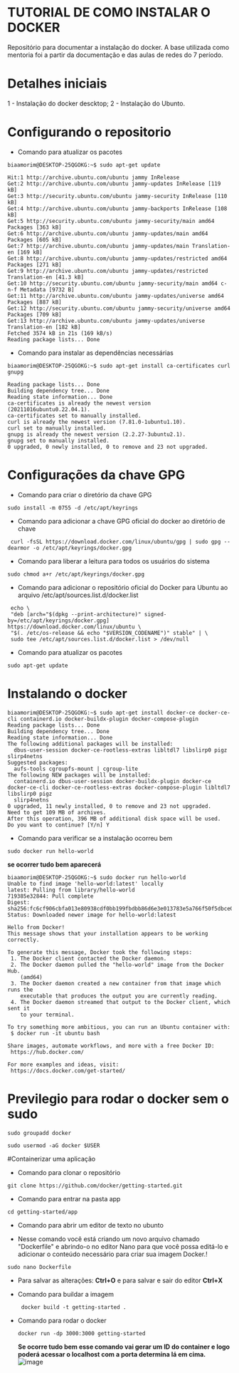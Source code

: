 # TUTORIAL DE COMO INSTALAR O DOCKER
Repositório para documentar a instalação do docker. A base utilizada como mentoria foi a partir da documentação e das aulas de redes do 7 período.

# Detalhes iniciais

1 - Instalação do docker descktop;
2 - Instalação do Ubunto.


# Configurando o repositorio

* Comando para atualizar os pacotes


```console 
biaamorim@DESKTOP-25QGOKG:~$ sudo apt-get update
```

``` console
Hit:1 http://archive.ubuntu.com/ubuntu jammy InRelease
Get:2 http://archive.ubuntu.com/ubuntu jammy-updates InRelease [119 kB]
Get:3 http://security.ubuntu.com/ubuntu jammy-security InRelease [110 kB]
Get:4 http://archive.ubuntu.com/ubuntu jammy-backports InRelease [108 kB]
Get:5 http://security.ubuntu.com/ubuntu jammy-security/main amd64 Packages [363 kB]
Get:6 http://archive.ubuntu.com/ubuntu jammy-updates/main amd64 Packages [605 kB]
Get:7 http://archive.ubuntu.com/ubuntu jammy-updates/main Translation-en [169 kB]
Get:8 http://archive.ubuntu.com/ubuntu jammy-updates/restricted amd64 Packages [271 kB]
Get:9 http://archive.ubuntu.com/ubuntu jammy-updates/restricted Translation-en [41.3 kB]
Get:10 http://security.ubuntu.com/ubuntu jammy-security/main amd64 c-n-f Metadata [9732 B]
Get:11 http://archive.ubuntu.com/ubuntu jammy-updates/universe amd64 Packages [887 kB]
Get:12 http://security.ubuntu.com/ubuntu jammy-security/universe amd64 Packages [709 kB]
Get:13 http://archive.ubuntu.com/ubuntu jammy-updates/universe Translation-en [182 kB]
Fetched 3574 kB in 21s (169 kB/s)
Reading package lists... Done
```

* Comando para instalar as dependências necessárias

``` console 
biaamorim@DESKTOP-25QGOKG:~$ sudo apt-get install ca-certificates curl gnupg
```

``` console
Reading package lists... Done
Building dependency tree... Done
Reading state information... Done
ca-certificates is already the newest version (20211016ubuntu0.22.04.1).
ca-certificates set to manually installed.
curl is already the newest version (7.81.0-1ubuntu1.10).
curl set to manually installed.
gnupg is already the newest version (2.2.27-3ubuntu2.1).
gnupg set to manually installed.
0 upgraded, 0 newly installed, 0 to remove and 23 not upgraded.
```
# Configurações da chave GPG
* Comando para criar o diretório da chave GPG
``` console
sudo install -m 0755 -d /etc/apt/keyrings
```
* Comando para adicionar a chave GPG oficial do docker ao diretório de chave
``` console
 curl -fsSL https://download.docker.com/linux/ubuntu/gpg | sudo gpg --dearmor -o /etc/apt/keyrings/docker.gpg
 ```
 * Comando para liberar a leitura para todos os usuários do sistema
 ``` console
 sudo chmod a+r /etc/apt/keyrings/docker.gpg
 ```
 
 * Comando para adicionar o repositório oficial do Docker para Ubuntu ao arquivo /etc/apt/sources.list.d/docker.list
``` console 
 echo \
 "deb [arch="$(dpkg --print-architecture)" signed-by=/etc/apt/keyrings/docker.gpg] https://download.docker.com/linux/ubuntu \
 "$(. /etc/os-release && echo "$VERSION_CODENAME")" stable" | \
 sudo tee /etc/apt/sources.list.d/docker.list > /dev/null
```

* Comando para atualizar os pacotes 
``` console
sudo apt-get update
```

# Instalando o docker
``` console
biaamorim@DESKTOP-25QGOKG:~$ sudo apt-get install docker-ce docker-ce-cli containerd.io docker-buildx-plugin docker-compose-plugin
Reading package lists... Done
Building dependency tree... Done
Reading state information... Done
The following additional packages will be installed:
  dbus-user-session docker-ce-rootless-extras libltdl7 libslirp0 pigz slirp4netns
Suggested packages:
  aufs-tools cgroupfs-mount | cgroup-lite
The following NEW packages will be installed:
  containerd.io dbus-user-session docker-buildx-plugin docker-ce docker-ce-cli docker-ce-rootless-extras docker-compose-plugin libltdl7 libslirp0 pigz
  slirp4netns
0 upgraded, 11 newly installed, 0 to remove and 23 not upgraded.
Need to get 109 MB of archives.
After this operation, 396 MB of additional disk space will be used.
Do you want to continue? [Y/n] Y
```

* Comando para verificar se a instalação ocorreu bem
``` console
sudo docker run hello-world
```
**se ocorrer tudo bem aparecerá**
``` console
biaamorim@DESKTOP-25QGOKG:~$ sudo docker run hello-world
Unable to find image 'hello-world:latest' locally
latest: Pulling from library/hello-world
719385e32844: Pull complete
Digest: sha256:fc6cf906cbfa013e80938cdf0bb199fbdbb86d6e3e013783e5a766f50f5dbce0
Status: Downloaded newer image for hello-world:latest

Hello from Docker!
This message shows that your installation appears to be working correctly.

To generate this message, Docker took the following steps:
 1. The Docker client contacted the Docker daemon.
 2. The Docker daemon pulled the "hello-world" image from the Docker Hub.
    (amd64)
 3. The Docker daemon created a new container from that image which runs the
    executable that produces the output you are currently reading.
 4. The Docker daemon streamed that output to the Docker client, which sent it
    to your terminal.

To try something more ambitious, you can run an Ubuntu container with:
 $ docker run -it ubuntu bash

Share images, automate workflows, and more with a free Docker ID:
 https://hub.docker.com/

For more examples and ideas, visit:
 https://docs.docker.com/get-started/
```

# Previlegio para rodar o docker sem o sudo

``` console
sudo groupadd docker
```
``` console
sudo usermod -aG docker $USER
```

#Containerizar uma aplicação

* Comando para clonar o repositório 

``` console 
git clone https://github.com/docker/getting-started.git
```

*  Comando para entrar na pasta app 

``` console
cd getting-started/app
```

* Comando para abrir um editor de texto no ubunto 
 - Nesse comando você está criando um novo arquivo chamado "Dockerfile" e abrindo-o no editor Nano para que você possa editá-lo e adicionar o conteúdo necessário para criar sua imagem Docker.!
  
``` console
sudo nano Dockerfile
```
  - Para salvar as alterações: **Ctrl+O** e para salvar e sair do editor **Ctrl+X**
  
* Comando para buildar a imagem 

  ``` console
   docker build -t getting-started .
  ```
  
* Comando para rodar o docker 

  ``` console 
  docker run -dp 3000:3000 getting-started
  ```
  
  **Se ocorre tudo bem esse comando vai gerar um ID do container e logo poderá acessar o localhost com a porta determina lá em cima.**
  ![image](https://github.com/biaamorim/Docker-docs/assets/74803957/0588d133-e763-4aa3-b706-665093d51955)

  








